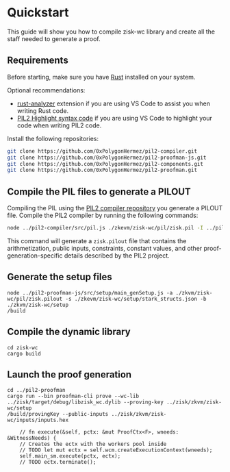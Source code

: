 # Quickstart

This guide will show you how to compile zisk-wc library and create all the staff needed to generate a proof.

## Requirements

Before starting, make sure you have [Rust](https://www.rust-lang.org/tools/install) installed on your system.

Optional recommendations:

- [rust-analyzer](https://marketplace.visualstudio.com/items?itemName=rust-lang.rust-analyzer) extension if you are using VS Code to assist you when writing Rust code.
- [PIL2 Highlight syntax code](https://marketplace.visualstudio.com/items?itemName=rust-lang.rust-analyzer) if you are using VS Code to highlight your code when writing PIL2 code.

Install the following repositories:

```bash
git clone https://github.com/0xPolygonHermez/pil2-compiler.git
git clone https://github.com/0xPolygonHermez/pil2-proofman-js.git
git clone https://github.com/0xPolygonHermez/pil2-components.git
git clone https://github.com/0xPolygonHermez/pil2-proofman.git
```

## Compile the PIL files to generate a PILOUT

Compiling the PIL using the [PIL2 compiler repository](https://github.com/0xPolygonHermez/pil2-compiler.git) you generate a PILOUT file. Compile the PIL2 compiler by running the following commands:

```bash
node ../pil2-compiler/src/pil.js ./zkevm/zisk-wc/pil/zisk.pil -I ../pil2-components/lib/std/pil
```

This command will generate a `zisk.pilout` file that contains the arithmetization, public inputs, constraints, constant values, and other proof-generation-specific details described by the PIL2 project.

## Generate the setup files

```
node ../pil2-proofman-js/src/setup/main_genSetup.js -a ./zkvm/zisk-wc/pil/zisk.pilout -s ./zkevm/zisk-wc/setup/stark_structs.json -b ./zkvm/zisk-wc/setup
/build
```

## Compile the dynamic library

```
cd zisk-wc
cargo build

```

## Launch the proof generation

```
cd ../pil2-proofman
cargo run --bin proofman-cli prove --wc-lib ../zisk/target/debug/libzisk_wc.dylib --proving-key ../zisk/zkvm/zisk-wc/setup
/build/provingKey --public-inputs ../zisk/zkvm/zisk-wc/inputs/inputs.hex
```



        // fn execute(&self, pctx: &mut ProofCtx<F>, wneeds: &WitnessNeeds) {
        // Creates the ectx with the workers pool inside
        // TODO let mut ectx = self.wcm.createExecutionContext(wneeds);
        self.main_sm.execute(pctx, ectx);
        // TODO ectx.terminate();
